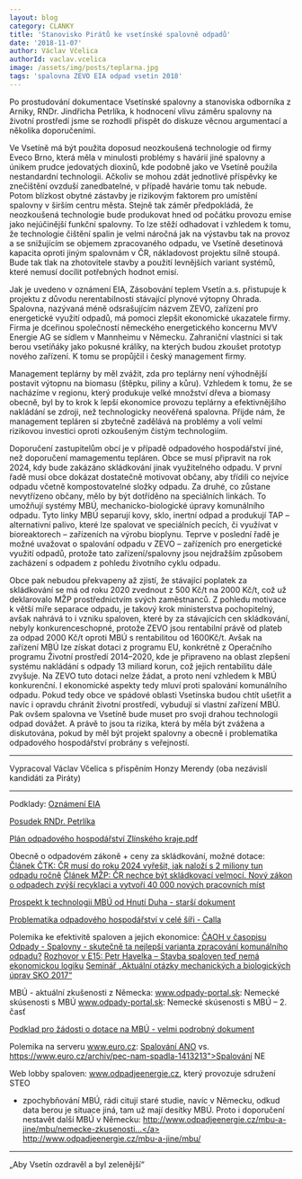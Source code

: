 ```yaml
---
layout: blog
category: CLANKY
title: 'Stanovisko Pirátů ke vsetínské spalovně odpadů'
date: '2018-11-07'
author: Václav Včelica
authorId: vaclav.vcelica
image: /assets/img/posts/teplarna.jpg
tags: 'spalovna ZEVO EIA odpad vsetin 2018'
---
```

Po prostudování dokumentace Vsetínské spalovny a stanoviska odborníka z Arniky, RNDr. Jindřicha Petrlíka, k hodnocení vlivu záměru spalovny na životní prostředí jsme se rozhodli přispět do diskuze věcnou argumentací a několika doporučeními.

Ve Vsetíně má být použita doposud neozkoušená technologie od firmy Eveco Brno, která měla v minulosti problémy s havárií jiné spalovny a únikem prudce jedovatých dioxinů, kde podobně jako ve Vsetíně použila nestandardní technologii. Ačkoliv se mohou zdát jednotlivé příspěvky ke znečištění ovzduší zanedbatelné, v případě havárie tomu tak nebude. Potom blízkost obytné zástavby je rizikovým faktorem pro umístění spalovny v širším centru města. Stejně tak záměr předpokládá, že neozkoušená technologie bude produkovat hned od počátku provozu emise jako nejúčinější funkční spalovny. To lze stěží odhadovat i vzhledem k tomu, že technologie čištění spalin je velmi náročná jak na výstavbu tak na provoz a se snižujícím se objemem zpracovaného odpadu, ve Vsetíně desetinová kapacita oproti jiným spalovnám v ČR, nákladovost projektu silně stoupá. Bude tak tlak na zhotovitele stavby a použití levnějších variant systémů, které nemusí docílit potřebných hodnot emisí.

Jak je uvedeno v oznámení EIA, Zásobování teplem Vsetín a.s. přistupuje k projektu z důvodu nerentabilnosti stávající plynové výtopny Ohrada. Spalovna, nazývaná méně odsrašujícím názvem ZEVO, zařízení pro energetické využití odpadů, má pomoci zlepšit ekonomické ukazatele firmy. Firma je dceřinou společností německého energetického koncernu MVV Energie AG se sídlem v Mannheimu v Německu. Zahraniční vlastníci si tak berou vsetíňáky jako pokusné králíky, na kterých budou zkoušet prototyp nového zařízení. K tomu se propůjčil i český management firmy.

Management teplárny by měl zvážit, zda pro teplárny není výhodnější postavit výtopnu na biomasu (štěpku, piliny a kůru). Vzhledem k tomu, že se nacházíme v regionu, který produkuje velké množství dřeva a biomasy obecně, byl by to krok k lepší ekonomice provozu teplárny a efektivnějšího nakládání se zdroji, než technologicky neověřená spalovna. Přijde nám, že management tepláren si zbytečně zadělává na problémy a volí velmi rizikovou investici oproti ozkoušeným čistým technologiím.

Doporučení zastupitelům obcí je v případě odpadového hospodářství jiné, než doporučení mamagementu tepláren. Obce se musí připravit na rok 2024, kdy bude zakázáno skládkování jinak využitelného odpadu. V první řadě musí obce dokázat dostatečně motivovat občany, aby třídili co nejvíce odpadu včetně kompostovatelné složky odpadu. Za druhé, co zůstane nevytřízeno občany, mělo by být dotříděno na speciálních linkách. To umožňují systémy MBÚ, mechanicko-biologické úpravy komunálního odpadu. Tyto linky MBÚ separují kovy, sklo, inertní odpad a produkují TAP – alternativní palivo, které lze spalovat ve speciálních pecích, či využívat v bioreaktorech – zařízeních na výrobu bioplynu. Teprve v poslední řadě je možné uvažovat o spalování odpadu v ZEVO – zařízeních pro energetické využití odpadů, protože tato zařízení/spalovny jsou nejdražším způsobem zacházení s odpadem z pohledu životního cyklu odpadu.

Obce pak nebudou překvapeny až zjistí, že stávající poplatek za skládkování se má od roku 2020 zvednout z 500 Kč/t na 2000 Kč/t, což už deklarovalo MŽP prostřednictvím svých zaměstnanců. Z pohledu motivace k větší míře separace odpadu, je takový krok ministerstva pochopitelný, avšak nahrává to i vzniku spaloven, které by za stávajících cen skládkování, nebyly konkurenceschopné, protože ZEVO jsou rentabilní právě od plateb za odpad 2000 Kč/t oproti MBÚ s rentabilitou od 1600Kč/t. Avšak na zařízení MBÚ lze získat dotaci z programu EU, konkrétně z Operačního programu Životní prostředí 2014–2020, kde je připraveno na oblast zlepšení systému nakládání s odpady 13 miliard korun, což jejich rentabilitu dále zvyšuje. Na ZEVO tuto dotaci nelze žádat, a proto není vzhledem k MBÚ konkurenční. I ekonomické aspekty tedy mluví proti spalování komunálního odpadu. Pokud tedy obce ve spádové oblasti Vsetínska budou chtít ušetřit a navíc i opravdu chránit životní prostředí, vybudují si vlastní zařízení MBÚ. Pak ovšem spalovna ve Vsetíně bude muset pro svoji drahou technologii odpad dovážet. A právě to jsou ta rizika, která by měla být zvážena a diskutována, pokud by měl být projekt spalovny a obecně i problematika odpadového hospodářství probrány s veřejností.

- - -

Vypracoval Václav Včelica s přispěním Honzy Merendy (oba nezávislí kandidáti za Piráty)

- - -

Podklady:
<a href="https://portal.cenia.cz/eiasea/detail/EIA_ZLK879">Oznámení EIA</a>

<a href="/assets/pdf/EIA_Vsetín_posudek.pdf">Posudek RNDr. Petrlíka</a>

<a href="https://www.mzp.cz/C1257458002F0DC7/cz/plan_odpadoveho_hospodarstvi_zlinsky_kraj/$FILE/OODP-Zl%C3%ADn_Region_CZ-20160120.pdf">Plán odpadového hospodářství Zlínského kraje.pdf</a>


Obecně o odpadovém zákoně + ceny za skládkování, možné dotace:
<a href="https://ekolist.cz/cz/zpravodajstvi/zpravy/cr-musi-do-r-2024-vyresit-jak-nalozi-s-2-mil-tun-odpadu-rocne">Článek ČTK: ČR musí do roku 2024 vyřešit, jak naloží s 2 miliony tun odpadu ročně</a>
<a href="https://www.mzp.cz/cz/news_160505_zakon_odpady">Článek MŽP: ČR nechce být skládkovací velmocí. Nový zákon o odpadech zvýší recyklaci a vytvoří 40 000 nových pracovních míst</a>

<a href="https://www.google.com/url?sa=t&rct=j&q=&esrc=s&source=web&cd=1&ved=2ahUKEwjinrOstcLeAhXQy6QKHWxlBsIQFjAAegQIBhAC&url=http%3A%2F%2Fwww.hnutiduha.cz%2Fsites%2Fdefault%2Ffiles%2Fpublikace%2Ftypo3%2FMech-bio_uprava_odpadku.pdf&usg=AOvVaw02tj6BkFjfk7HHp9GKqDfq">Prospekt k technologii MBÚ od Hnutí Duha - starší dokument</a>

<a href="http://www.calla.cz/index.php?path=odpady&php=2_vystava.php">Problematika odpadového hospodářství v celé šíři - Calla</a>

Polemika ke efektivitě spaloven a jejich ekonomice:
<a href="http://www.caoh.cz/odborne-clanky-a-aktuality/caoh-v-casopisu-odpady-spalovny-skutecne-ta-nejlepsi-varianta-zpracovani-komunalniho-odpadu.html">ČAOH v časopisu Odpady - Spalovny - skutečně ta nejlepší varianta zpracování komunálního odpadu?</a>
<a href="http://zpravy.e15.cz/byznys/prumysl-a-energetika/petr-havelka-stavba-spaloven-ted-nema-ekonomickou-logiku-997019">Rozhovor v E15: Petr Havelka – Stavba spaloven teď nemá ekonomickou logiku</a>
<a href="http://www.caoh.cz/odborne-clanky-a-aktuality/probehl-seminar-aktualni-otazky-mechanickych-a-biologickych-uprav-sko.html">Seminář „Aktuální otázky mechanických a biologických úprav SKO 2017“</a>

MBÚ - aktuální zkušenosti z Německa:
<a href="https://www.odpady-portal.sk/Dokument/103322/nemecke-skusenosti-s-mbu.aspx">www.odpady-portal.sk: Nemecké skúsenosti s MBÚ</a>
<a href="https://www.odpady-portal.sk/Dokument/103346/nemecke-skusenosti-s-mbu-2-cast.aspx">www.odpady-portal.sk: Nemecké skúsenosti s MBÚ – 2. časť</a>

<a href="https://www.google.com/url?sa=t&rct=j&q=&esrc=s&source=web&cd=4&ved=2ahUKEwjjsaqStcLeAhUFsKQKHYRcB7wQFjADegQIBRAC&url=http%3A%2F%2Fwww.mb-eko.cz%2Fsites%2Fdefault%2Ffiles%2Fdocuments%2Fcategory%2Fsekce-webu%2Fhlavni%2Faktualita%2Fzprava-mbu.pdf&usg=AOvVaw0qaRYTwcX77bcupHiAWClA">Podklad pro žádosti o dotace na MBÚ - velmi podrobný dokument</a>

Polemika na serveru www.euro.cz:
<a href="https://www.euro.cz/blogy/jak-se-propalit-k-dalsi-mete-1413212">Spalování ANO</a> vs. https://www.euro.cz/archiv/pec-nam-spadla-1413213">Spalování NE</a>

Web lobby spaloven: <a href>www.odpadjeenergie.cz</a>, který provozuje sdružení STEO
- zpochybňování MBÚ, rádi citují staré studie, navíc v Německu, odkud data berou je situace jiná, tam už mají desítky MBÚ. Proto i doporučení nestavět další MBÚ v Německu:
<a href="http://www.odpadjeenergie.cz/mbu-a-jine/mbu/nemecke-zkusenosti-s-mechanicko-biologickou-upravou-komunalnich-odpadu">http://www.odpadjeenergie.cz/mbu-a-jine/mbu/nemecke-zkusenosti...</a>
<a href="http://www.odpadjeenergie.cz/mbu-a-jine/mbu/">http://www.odpadjeenergie.cz/mbu-a-jine/mbu/</a>
- - -

„Aby Vsetín ozdravěl a byl zelenější“
